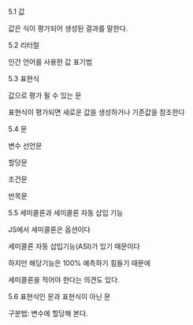 5.1 값

값은 식이 평가되어 생성된 결과를 말한다.

5.2 리터럴

인간 언어를 사용한 값 표기법

5.3 표현식

값으로 평가 될 수 있는 문

표현식이 평가되면 새로운 값을 생성하거나 기존값을 참조한다

5.4 문

변수 선언문

할당문

조건문

반목문

5.5 세미콜론과 세미콜론 자동 삽입 기능

JS에서 세미콜론은 옵션이다 

세미콜론 자동 삽입기능(ASI)가 있기 때문이다

하지만 해당기능은 100% 예측하기 힘들기 때문에

세미콜론을 적어야 한다는 의견도 있다.

5.6 표현식인 문과 표현식이 아닌 문

구분법: 변수에 할당해 본다.